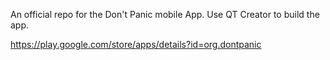 An official repo for the Don't Panic mobile App. Use QT Creator to build the app.

https://play.google.com/store/apps/details?id=org.dontpanic
